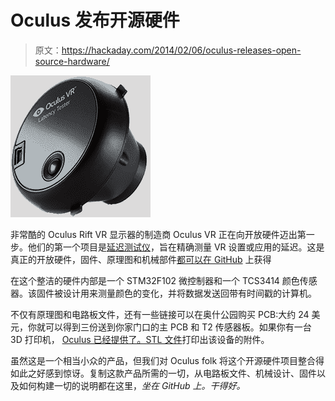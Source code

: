 # Oculus 发布开源硬件

> 原文：<https://hackaday.com/2014/02/06/oculus-releases-open-source-hardware/>

![Latency](img/557f653e398760b7d30bd1a8eab63615.png)

非常酷的 Oculus Rift VR 显示器的制造商 Oculus VR 正在向开放硬件迈出第一步。他们的第一个项目是[延迟测试仪](https://www.oculusvr.com/order/latency-tester/)，旨在精确测量 VR 设置或应用的延迟。这是真正的开放硬件，固件、原理图和机械部件[都可以在 GitHub](https://github.com/OculusVR/LatencyTester) 上获得

在这个整洁的硬件内部是一个 STM32F102 微控制器和一个 TCS3414 颜色传感器。该固件被设计用来测量颜色的变化，并将数据发送回带有时间戳的计算机。

不仅有原理图和电路板文件，还有一些链接可以在奥什公园购买 PCB:大约 24 美元，你就可以得到三份送到你家门口的主 PCB 和 T2 传感器板。如果你有一台 3D 打印机， [Oculus 已经提供了。STL 文件](https://github.com/OculusVR/LatencyTester/tree/master/Mechanical)打印出该设备的附件。

虽然这是一个相当小众的产品，但我们对 Oculus folk 将这个开源硬件项目整合得如此之好感到惊讶。复制这款产品所需的一切，从电路板文件、机械设计、固件以及如何构建一切的说明都在这里，*坐在 GitHub 上。干得好。*